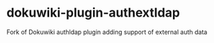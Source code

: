dokuwiki-plugin-authextldap
===========================

Fork of Dokuwiki authldap plugin adding support of external auth data
